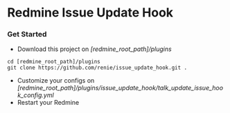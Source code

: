 # Redmine Issue Update Hook

### Get Started

- Download this project on *[redmine_root_path]/plugins*
```
cd [redmine_root_path]/plugins
git clone https://github.com/renie/issue_update_hook.git .
```
- Customize your configs on *[redmine_root_path]/plugins/issue_update_hook/talk_update_issue_hook_config.yml*
- Restart your Redmine
